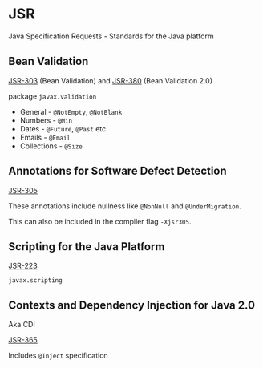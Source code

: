 # JSR

Java Specification Requests - Standards for the Java platform

## Bean Validation

[JSR-303](https://jcp.org/en/jsr/detail?id=303) (Bean Validation) and [JSR-380](https://jcp.org/en/jsr/detail?id=380) (Bean Validation 2.0)

package `javax.validation`

* General - `@NotEmpty`, `@NotBlank`
* Numbers - `@Min`
* Dates - `@Future`, `@Past` etc.
* Emails - `@Email`
* Collections - `@Size`

## Annotations for Software Defect Detection

[JSR-305](https://jcp.org/en/jsr/detail?id=305)

These annotations include nullness like `@NonNull` and `@UnderMigration`.

This can also be included in the compiler flag `-Xjsr305`.

## Scripting for the Java Platform

[JSR-223](https://jcp.org/en/jsr/detail?id=223)

`javax.scripting`

## Contexts and Dependency Injection for Java 2.0

Aka CDI

[JSR-365](https://jcp.org/en/jsr/detail?id=365)

Includes `@Inject` specification
